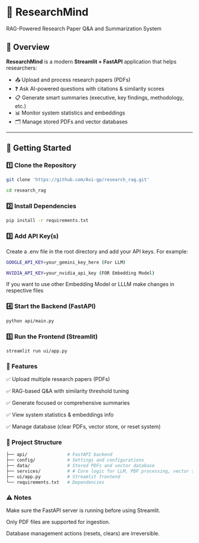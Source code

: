 # 🧠 ResearchMind
RAG-Powered Research Paper Q&A and Summarization System

## 📌 Overview
**ResearchMind** is a modern **Streamlit + FastAPI** application that helps researchers:
- 📤 Upload and process research papers (PDFs)  
- ❓ Ask AI-powered questions with citations & similarity scores  
- 📋 Generate smart summaries (executive, key findings, methodology, etc.)  
- 📊 Monitor system statistics and embeddings  
- 🗂 Manage stored PDFs and vector databases  

---

## 🚀 Getting Started

### 1️⃣ Clone the Repository
```bash
git clone 'https://github.com/Avi-gp/research_rag.git'

cd research_rag
```

### 2️⃣ Install Dependencies
```bash
pip install -r requirements.txt
```

### 3️⃣ Add API Key(s)

Create a .env file in the root directory and add your API keys. For example:
```bash
GOOGLE_API_KEY=your_gemini_key_here (For LLM)

NVIDIA_API_KEY=your_nvidia_api_key (FOR Embedding Model)

```

If you want to use other Embedding Model or LLLM make changes in respective files

### 4️⃣ Start the Backend (FastAPI)
```bash
python api/main.py
```

### 5️⃣ Run the Frontend (Streamlit)
```bash
streamlit run ui/app.py
```

### 🔑 Features

✅ Upload multiple research papers (PDFs)

✅ RAG-based Q&A with similarity threshold tuning

✅ Generate focused or comprehensive summaries

✅ View system statistics & embeddings info

✅ Manage database (clear PDFs, vector store, or reset system)

### 📂 Project Structure
```bash
├── api/               # FastAPI backend
├── config/            # Settings and configurations
├── data/              # Stored PDFs and vector database
├── services/          # # Core logic for LLM, PDF processing, vector store, and RAG pipeline
├── ui/app.py          # Streamlit frontend
└── requirements.txt   # Dependencies
```

### ⚠️ Notes

Make sure the FastAPI server is running before using Streamlit.

Only PDF files are supported for ingestion.

Database management actions (resets, clears) are irreversible.


